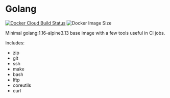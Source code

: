 # Golang

[![Docker Cloud Build Status](https://img.shields.io/docker/cloud/build/countingup/golang.svg)](https://hub.docker.com/r/countingup/golang/builds/) ![Docker Image Size](https://img.shields.io/docker/image-size/countingup/golang/1.15)

Minimal golang:1.16-alpine3.13 base image with a few tools useful in CI jobs.

Includes:

- zip
- git
- ssh
- make
- bash
- lftp
- coreutils
- curl
